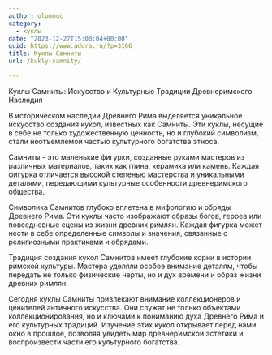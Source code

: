 ```yaml
---
author: olomouc
category:
  - куклы
date: "2023-12-27T15:00:04+00:00"
guid: https://www.adora.ru/?p=3166
title: Куклы Самниты
url: /kukly-samnity/

---
```

Куклы Самниты: Искусство и Культурные Традиции Древнеримского Наследия

В историческом наследии Древнего Рима выделяется уникальное искусство создания кукол, известных как Самниты. Эти куклы, несущие в себе не только художественную ценность, но и глубокий символизм, стали неотъемлемой частью культурного богатства этноса.

Самниты \- это маленькие фигурки, созданные руками мастеров из различных материалов, таких как глина, керамика или камень. Каждая фигурка отличается высокой степенью мастерства и уникальными деталями, передающими культурные особенности древнеримского общества.

Символика Самнитов глубоко вплетена в мифологию и обряды Древнего Рима. Эти куклы часто изображают образы богов, героев или повседневные сцены из жизни древних римлян. Каждая фигурка может нести в себе определенные символы и значения, связанные с религиозными практиками и обрядами.

Традиция создания кукол Самнитов имеет глубокие корни в истории римской культуры. Мастера уделяли особое внимание деталям, чтобы передать не только физические черты, но и дух времени и образ жизни древних римлян.

Сегодня куклы Самниты привлекают внимание коллекционеров и ценителей античного искусства. Они служат не только объектами коллекционирования, но и ключами к пониманию духа Древнего Рима и его культурных традиций. Изучение этих кукол открывает перед нами окно в прошлое, позволяя увидеть мир древнеримской эстетики и воспроизвести части его культурного богатства.
